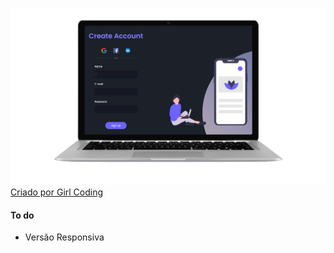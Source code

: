 ![](https://github.com/YasminHernandes/UI-SignUpForm/blob/master/screenshots/screenshot-signUp.png?raw=truegit)
[Criado por Girl Coding](https://www.youtube.com/watch?v=Q68vbJplf7I)

#### To do
- Versão Responsiva